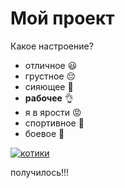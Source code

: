 # Мой проект

Какое настроение?

* отличное :smiley:
* грустное :pensive:
* сияющее :star2:
* **рабочее** :ok_hand:
* я в ярости :rage:
* спортивное :runner:
* боевое :facepunch:

[![котики](https://proprikol.ru/wp-content/uploads/2020/08/krasivye-kartinki-kotikov-50.jpg)](https://yandex.ru/video/preview/15802919666278063496)

получилось!!!
